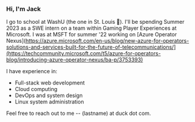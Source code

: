 ### Hi, I'm Jack 

I go to school at WashU (the one in St. Louis 🐻). I'll be spending Summer 2023 as a SWE intern on a team within Gaming Player Experiences at Microsoft. I was at MSFT for summer '22 working on [Azure Operator Nexus](https://azure.microsoft.com/en-us/blog/new-azure-for-operators-solutions-and-services-built-for-the-future-of-telecommunications/](https://techcommunity.microsoft.com/t5/azure-for-operators-blog/introducing-azure-operator-nexus/ba-p/3753393)

I have experience in:
- Full-stack web development
- Cloud computing
- DevOps and system design
- Linux system administration

Feel free to reach out to me -- (lastname) at duck dot com. 
